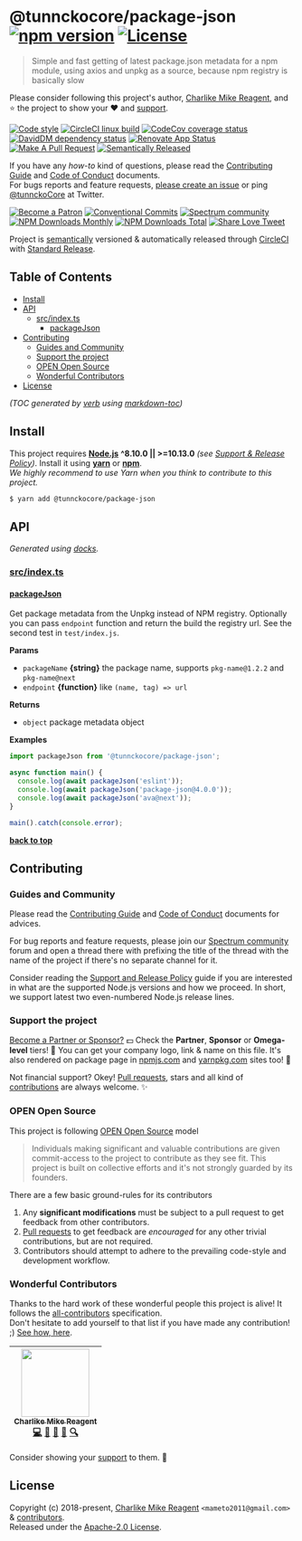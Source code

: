 # @tunnckocore/package-json [![npm version][npmv-img]][npmv-url] [![License][license-img]][license-url]

> Simple and fast getting of latest package.json metadata for a npm module, using axios and unpkg as a source, because npm registry is basically slow

Please consider following this project's author, [Charlike Mike Reagent](https://github.com/tunnckoCore), and :star: the project to show your :heart: and [support](#support-the-project).

<div id="thetop"></div>

[![Code style][codestyle-img]][codestyle-url]
[![CircleCI linux build][linuxbuild-img]][linuxbuild-url]
[![CodeCov coverage status][codecoverage-img]][codecoverage-url]
[![DavidDM dependency status][dependencies-img]][dependencies-url]
[![Renovate App Status][renovateapp-img]][renovateapp-url]
[![Make A Pull Request][prs-welcome-img]][prs-welcome-url]
[![Semantically Released][standard-release-img]][standard-release-url]

If you have any _how-to_ kind of questions, please read the [Contributing Guide][contributing-url] and [Code of Conduct][coc-url] documents.  
For bugs reports and feature requests, [please create an issue][open-issue-url] or ping
[@tunnckoCore](https://twitter.com/tunnckoCore) at Twitter.

[![Become a Patron][patreon-img]][patreon-url]
[![Conventional Commits][ccommits-img]][ccommits-url]
[![Spectrum community][spectrum-community-img]][spectrum-community-url]
[![NPM Downloads Monthly][downloads-monthly-img]][npmv-url]
[![NPM Downloads Total][downloads-total-img]][npmv-url]
[![Share Love Tweet][shareb]][shareu]

Project is [semantically](https://semver.org) versioned & automatically released through [CircleCI](https://circleci.com) with [Standard Release][standard-release-url].

<!-- Logo when needed:

<p align="center">
  <a href="https://github.com/tunnckoCore/hq">
    <img src="./media/logo.png" width="85%">
  </a>
</p>

-->

## Table of Contents

- [Install](#install)
- [API](#api)
  * [src/index.ts](#srcindexts)
    + [packageJson](#packagejson)
- [Contributing](#contributing)
  * [Guides and Community](#guides-and-community)
  * [Support the project](#support-the-project)
  * [OPEN Open Source](#open-open-source)
  * [Wonderful Contributors](#wonderful-contributors)
- [License](#license)

_(TOC generated by [verb](https://github.com/verbose/verb) using [markdown-toc](https://github.com/jonschlinkert/markdown-toc))_

## Install

This project requires [**Node.js**](https://nodejs.org) **^8.10.0 || >=10.13.0** _(see [Support & Release Policy](https://github.com/tunnckoCoreLabs/support-release-policy))_. Install it using
[**yarn**](https://yarnpkg.com) or [**npm**](https://npmjs.com).  
_We highly recommend to use Yarn when you think to contribute to this project._

```bash
$ yarn add @tunnckocore/package-json
```

## API

<!-- docks-start -->
_Generated using [docks](http://npm.im/docks)._

### [src/index.ts](/src/index.ts)

#### [packageJson](/src/index.ts#L28)
Get package metadata from the Unpkg instead of NPM registry.
Optionally you can pass `endpoint` function and return the build
the registry url. See the second test in `test/index.js`.

**Params**
- `packageName` **{string}** the package name, supports `pkg-name@1.2.2` and `pkg-name@next`
- `endpoint` **{function}** like `(name, tag) => url`

**Returns**
- `object` package metadata object

**Examples**
```javascript
import packageJson from '@tunnckocore/package-json';

async function main() {
  console.log(await packageJson('eslint'));
  console.log(await packageJson('package-json@4.0.0'));
  console.log(await packageJson('ava@next'));
}

main().catch(console.error);
```

<!-- docks-end -->

**[back to top](#thetop)**

## Contributing

### Guides and Community

Please read the [Contributing Guide][contributing-url] and [Code of Conduct][coc-url] documents for advices.

For bug reports and feature requests, please join our [Spectrum community][spectrum-community-url] forum and open a thread there with prefixing the title of the thread with the name of the project if there's no separate channel for it.

Consider reading the [Support and Release Policy](https://github.com/tunnckoCoreLabs/support-release-policy) guide if you are interested in what are the supported Node.js versions and how we proceed. In short, we support latest two even-numbered Node.js release lines.

### Support the project

[Become a Partner or Sponsor?][patreon-url] :dollar: Check the **Partner**, **Sponsor** or **Omega-level** tiers! :tada: You can get your company logo, link & name on this file. It's also rendered on package page in [npmjs.com][npmv-url] and [yarnpkg.com](https://yarnpkg.com/en/package/@tunnckocore/package-json) sites too! :rocket:

Not financial support? Okey! [Pull requests](https://github.com/tunnckoCoreLabs/contributing#opening-a-pull-request), stars and all kind of [contributions](https://opensource.guide/how-to-contribute/#what-it-means-to-contribute) are always
welcome. :sparkles:

### OPEN Open Source

This project is following [OPEN Open Source](http://openopensource.org) model

> Individuals making significant and valuable contributions are given commit-access to the project to contribute as they see fit. This project is built on collective efforts and it's not strongly guarded by its founders.

There are a few basic ground-rules for its contributors

1. Any **significant modifications** must be subject to a pull request to get feedback from other contributors.
2. [Pull requests](https://github.com/tunnckoCoreLabs/contributing#opening-a-pull-request) to get feedback are _encouraged_ for any other trivial contributions, but are not required.
3. Contributors should attempt to adhere to the prevailing code-style and development workflow.

### Wonderful Contributors

Thanks to the hard work of these wonderful people this project is alive! It follows the
[all-contributors](https://allcontributors.org/) specification.  
Don't hesitate to add yourself to that list if you have made any contribution! ;) [See how,
here](https://github.com/jfmengels/all-contributors-cli#usage).

<!-- ALL-CONTRIBUTORS-LIST:START - Do not remove or modify this section -->
<!-- prettier-ignore -->
| [<img src="https://avatars3.githubusercontent.com/u/5038030?v=4" width="120px;"/><br /><sub><b>Charlike Mike Reagent</b></sub>](https://tunnckocore.com)<br />[💻](https://github.com/tunnckoCore/hq/commits?author=tunnckoCore "Code") [📖](https://github.com/tunnckoCore/hq/commits?author=tunnckoCore "Documentation") [💬](#question-tunnckoCore "Answering Questions") [👀](#review-tunnckoCore "Reviewed Pull Requests") [🔍](#fundingFinding-tunnckoCore "Funding Finding") |
| :---: |

<!-- ALL-CONTRIBUTORS-LIST:END -->

Consider showing your [support](#support-the-project) to them. :sparkling_heart:

## License

Copyright (c) 2018-present, [Charlike Mike Reagent](https://tunnckocore.com) `<mameto2011@gmail.com>` & [contributors](#wonderful-contributors).  
Released under the [Apache-2.0 License][license-url].

<!-- Heading badges -->

[npmv-url]: https://www.npmjs.com/package/@tunnckocore/package-json
[npmv-img]: https://badgen.net/npm/v/@tunnckocore/package-json?icon=npm

<!-- When Badgen.net supports it
[ghrelease-url]: https://github.com/tunnckoCore/hq/releases/latest
[ghrelease-img]: https://badgen.net/github/release/tunnckoCore/hq?icon=github -->

[license-url]: /LICENSE
[license-img]: https://badgen.net/npm/license/@tunnckocore/package-json

<!-- Front line badges -->

[codestyle-url]: https://github.com/airbnb/javascript
[codestyle-img]: https://badgen.net/badge/code%20style/airbnb/ff5a5f?icon=airbnb

[linuxbuild-url]: https://circleci.com/gh/tunnckoCore/hq/tree/master
[linuxbuild-img]: https://badgen.net/circleci/github/tunnckoCore/hq/master?label=build&icon=circleci

[codecoverage-url]: https://codecov.io/gh/tunnckoCore/hq
[codecoverage-img]: https://badgen.net/codecov/c/github/tunnckoCore/hq?icon=codecov

[dependencies-url]: https://david-dm.org/tunnckoCore/hq?path=@tunnckocore/package-json
[dependencies-img]: https://badgen.net/david/dep/tunnckoCore/hq?label=deps&path=@tunnckocore/package-json

[ccommits-url]: https://conventionalcommits.org/
[ccommits-img]: https://badgen.net/badge/conventional%20commits/v1.0.0/dfb317

[standard-release-url]: https://github.com/standard-release/standard-release
[standard-release-img]: https://badgen.net/badge/semantically/released/05c5ff

[spectrum-community-img]: https://badgen.net/badge/spectrum/community/7b16ff
[spectrum-community-url]: https://spectrum.chat/tunnckoCore

[downloads-weekly-img]: https://badgen.net/npm/dw/@tunnckocore/package-json
[downloads-monthly-img]: https://badgen.net/npm/dm/@tunnckocore/package-json
[downloads-total-img]: https://badgen.net/npm/dt/@tunnckocore/package-json

[renovateapp-url]: https://renovatebot.com
[renovateapp-img]: https://badgen.net/badge/renovate/enabled/green

[prs-welcome-img]: https://badgen.net/badge/PRs/welcome/green
[prs-welcome-url]: http://makeapullrequest.com

[paypal-donate-url]: https://paypal.me/tunnckoCore/10
[paypal-donate-img]: https://badgen.net/badge/$/support/purple

[patreon-url]: https://www.patreon.com/bePatron?u=5579781
[patreon-img]: https://badgen.net/badge/patreon/tunnckoCore/F96854?icon=patreon
[patreon-sponsor-img]: https://badgen.net/badge/become/a%20sponsor/F96854?icon=patreon

[shareu]: https://twitter.com/intent/tweet?text=https://github.com/tunnckoCore/hq&via=tunnckoCore
[shareb]: https://badgen.net/badge/twitter/share/1da1f2?icon=twitter

[open-issue-url]: https://github.com/tunnckoCore/hq/issues/new
[contributing-url]: https://github.com/tunnckoCore/hq/CONTRIBUTING.md
[coc-url]: https://github.com/tunnckoCore/hq/CODE_OF_CONDUCT.md
